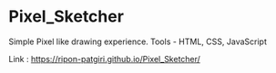 # Pixel_Sketcher

Simple Pixel like drawing experience.
Tools - HTML, CSS, JavaScript

Link : https://ripon-patgiri.github.io/Pixel_Sketcher/
